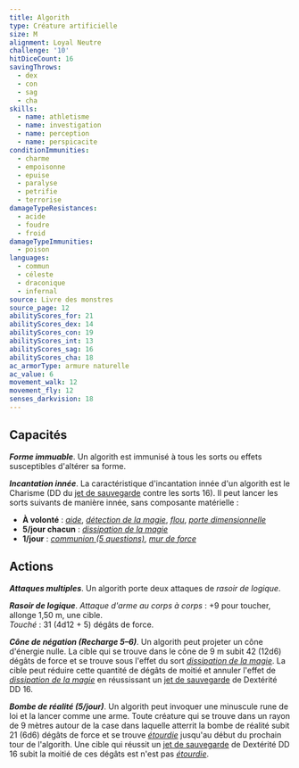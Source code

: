 ```yaml
---
title: Algorith
type: Créature artificielle
size: M
alignment: Loyal Neutre
challenge: '10'
hitDiceCount: 16
savingThrows:
  - dex
  - con
  - sag
  - cha
skills:
  - name: athletisme
  - name: investigation
  - name: perception
  - name: perspicacite
conditionImmunities:
  - charme
  - empoisonne
  - epuise
  - paralyse
  - petrifie
  - terrorise
damageTypeResistances:
  - acide
  - foudre
  - froid
damageTypeImmunities:
  - poison
languages:
  - commun
  - céleste
  - draconique
  - infernal
source: Livre des monstres
source_page: 12
abilityScores_for: 21
abilityScores_dex: 14
abilityScores_con: 19
abilityScores_int: 13
abilityScores_sag: 16
abilityScores_cha: 18
ac_armorType: armure naturelle
ac_value: 6
movement_walk: 12
movement_fly: 12
senses_darkvision: 18
---
```

## Capacités
_**Forme immuable**_. Un algorith est immunisé à tous les sorts ou effets susceptibles d'altérer sa forme.

_**Incantation innée**_. La caractéristique d'incantation innée d'un algorith est le Charisme (DD du [jet de sauvegarde](/utiliser-les-caracteristiques/#jets-de-sauvegarde) contre les sorts 16). Il peut lancer les sorts suivants de manière innée, sans composante matérielle :
* **À volonté** : [_aide_](/grimoire/aide/), [_détection de la magie_](/grimoire/detection-de-la-magie/), [_flou_](/grimoire/flou/), [_porte dimensionnelle_](/grimoire/porte-dimensionnelle/)  
* **5/jour chacun** : [_dissipation de la magie_](/grimoire/dissipation-de-la-magie/)
* **1/jour** : [_communion (5 questions)_](/grimoire/communion/), [_mur de force_](/grimoire/mur-de-force/)

## Actions
_**Attaques multiples**_. Un algorith porte deux attaques de _rasoir de logique_.

_**Rasoir de logique**_. _Attaque d'arme au corps à corps_ : +9 pour toucher, allonge 1,50 m, une cible.  
_Touché_ : 31 (4d12 + 5) dégâts de force.

_**Cône de négation (Recharge 5–6)**_. Un algorith peut projeter un cône d'énergie nulle. La cible qui se trouve dans le cône de 9 m subit 42 (12d6) dégâts de force et se trouve sous l'effet du sort [_dissipation de la magie_](/grimoire/dissipation-de-la-magie/). La cible peut réduire cette quantité de dégâts de moitié et annuler l'effet de [_dissipation de la magie_](/grimoire/dissipation-de-la-magie/) en réussissant un [jet de sauvegarde](/utiliser-les-caracteristiques/#jets-de-sauvegarde) de Dextérité DD 16.

_**Bombe de réalité (5/jour)**_. Un algorith peut invoquer une minuscule rune de loi et la lancer comme une arme. Toute créature qui se trouve dans un rayon de 9 mètres autour de la case dans laquelle atterrit la bombe de réalité subit 21 (6d6) dégâts de force et se trouve [_étourdie_](/gerer-la-sante-du-personnage/#etourdi) jusqu'au début du prochain tour de l'algorith. Une cible qui réussit un [jet de sauvegarde](/utiliser-les-caracteristiques/#jets-de-sauvegarde) de Dextérité DD 16 subit la moitié de ces dégâts est n'est pas [_étourdie_](/gerer-la-sante-du-personnage/#etourdi).
